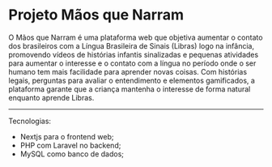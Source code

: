 # Projeto Mãos que Narram

O Mãos que Narram é uma plataforma web que objetiva aumentar o contato dos brasileiros com a Língua Brasileira de Sinais (Libras) logo na infância, promovendo vídeos de histórias infantis sinalizadas e pequenas atividades para aumentar o interesse e o contato com a língua no período onde o ser humano tem mais facilidade para aprender novas coisas. Com histórias legais, perguntas para avaliar o entendimento e elementos gamificados, a plataforma garante que a criança mantenha o interesse de forma natural enquanto aprende Libras.

---

Tecnologias:
- Nextjs para o frontend web;
- PHP com Laravel no backend;
- MySQL como banco de dados;